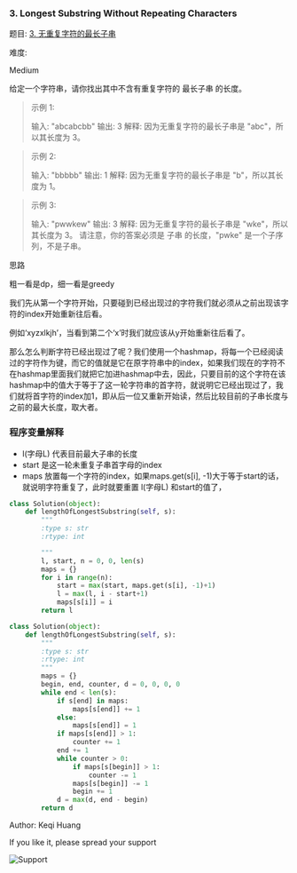 ### 3. Longest Substring Without Repeating Characters 

题目:
[3. 无重复字符的最长子串](https://leetcode-cn.com/problems/longest-substring-without-repeating-characters/)


难度:

Medium

给定一个字符串，请你找出其中不含有重复字符的 最长子串 的长度。

> 示例 1:
>
> 输入: "abcabcbb"
> 输出: 3 
> 解释: 因为无重复字符的最长子串是 "abc"，所以其长度为 3。



> 示例 2:
>
> 输入: "bbbbb"
> 输出: 1
> 解释: 因为无重复字符的最长子串是 "b"，所以其长度为 1。



> 示例 3:
>
> 输入: "pwwkew"
> 输出: 3
> 解释: 因为无重复字符的最长子串是 "wke"，所以其长度为 3。
>      请注意，你的答案必须是 子串 的长度，"pwke" 是一个子序列，不是子串。



思路

粗一看是dp，细一看是greedy

我们先从第一个字符开始，只要碰到已经出现过的字符我们就必须从之前出现该字符的index开始重新往后看。

例如‘xyzxlkjh’，当看到第二个‘x’时我们就应该从y开始重新往后看了。

那么怎么判断字符已经出现过了呢？我们使用一个hashmap，将每一个已经阅读过的字符作为键，而它的值就是它在原字符串中的index，如果我们现在的字符不在hashmap里面我们就把它加进hashmap中去，因此，只要目前的这个字符在该hashmap中的值大于等于了这一轮字符串的首字符，就说明它已经出现过了，我们就将首字符的index加1，即从后一位又重新开始读，然后比较目前的子串长度与之前的最大长度，取大者。

### 程序变量解释

- l(字母L) 代表目前最大子串的长度
- start 是这一轮未重复子串首字母的index
- maps 放置每一个字符的index，如果maps.get(s[i], -1)大于等于start的话，就说明字符重复了，此时就要重置 l(字母L)  和start的值了，



```python
class Solution(object):
    def lengthOfLongestSubstring(self, s):
        """
        :type s: str
        :rtype: int

        """
        l, start, n = 0, 0, len(s)
        maps = {}
        for i in range(n):
            start = max(start, maps.get(s[i], -1)+1)
            l = max(l, i - start+1)
            maps[s[i]] = i
        return l
```

```python
class Solution(object):
    def lengthOfLongestSubstring(self, s):
        """
        :type s: str
        :rtype: int
        """
        maps = {}
        begin, end, counter, d = 0, 0, 0, 0
        while end < len(s):
            if s[end] in maps:
                maps[s[end]] += 1
            else:
                maps[s[end]] = 1
            if maps[s[end]] > 1:
                counter += 1
            end += 1
            while counter > 0:
                if maps[s[begin]] > 1:
                    counter -= 1
                maps[s[begin]] -= 1
                begin += 1
            d = max(d, end - begin)
        return d
```






Author: Keqi Huang

If you like it, please spread your support

![Support](/img/Algorithm/LeetCode/WechatIMG17.jpeg)
